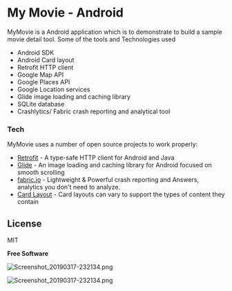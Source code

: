 # My Movie - Android

MyMovie is a Android application which is to demonstrate to build a sample movie detail tool. Some of the tools and Technologies used

  - Android SDK
  - Android Card layout
  - Retrofit HTTP client
  - Google Map API
  - Google Places API
  - Google Location services
  - Glide image loading and caching library
  - SQLite database
  - Crashlytics/ Fabric crash reporting and analytical tool
  
### Tech

MyMovie uses a number of open source projects to work properly:

* [Retrofit] - A type-safe HTTP client for Android and Java
* [Glide] - An image loading and caching library for Android focused on smooth scrolling
* [fabric.io] - Lightweight & Powerful crash reporting and Answers, analytics you don't need to analyze.
* [Card Layout] - Card layouts can vary to support the types of content they contain


License
----

MIT


**Free Software**

[//]: # (These are reference links used in the body of this note and get stripped out when the markdown processor does its job. There is no need to format nicely because it shouldn't be seen. Thanks SO - http://stackoverflow.com/questions/4823468/store-comments-in-markdown-syntax)


   [Retrofit]: <https://github.com/joemccann/dillinger>
   [Glide]: <https://github.com/bumptech/glide>
   [fabric.io]: <https://fabric.io/kits/android/crashlytics>
   [Card Layout]: <http://daringfireball.net/projects/markdown/>
 
![Screenshot_20190317-232134.png](https://www.dropbox.com/s/n8uhui9v7wtgbmj/Screenshot_20190317-232134.png?dl=0&raw=1)

![Screenshot_20190317-232134.png](https://www.dropbox.com/s/n8uhui9v7wtgbmj/Screenshot_20190317-232134.png?dl=0&raw=1)

 
